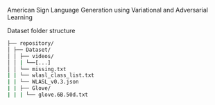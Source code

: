 American Sign Language Generation using Variational and Adversarial Learning

Dataset folder structure

```bash
├── repository/
│ ├── Dataset/
│ │ ├── videos/
│ │ | └──[...]
│ │ └── missing.txt
| | └── wlasl_class_list.txt
| | └── WLASL_v0.3.json
| | ├── Glove/
| | | └── glove.6B.50d.txt
```
